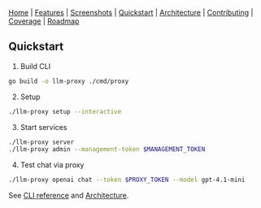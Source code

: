 [Home](./index.md) | [Features](./features.md) | [Screenshots](./screenshots.md) | [Quickstart](./quickstart.md) | [Architecture](./architecture.md) | [Contributing](./contributing.md) | [Coverage](./coverage/) | [Roadmap](../PLAN.md)

## Quickstart

1) Build CLI
```bash
go build -o llm-proxy ./cmd/proxy
```

2) Setup
```bash
./llm-proxy setup --interactive
```

3) Start services
```bash
./llm-proxy server
./llm-proxy admin --management-token $MANAGEMENT_TOKEN
```

4) Test chat via proxy
```bash
./llm-proxy openai chat --token $PROXY_TOKEN --model gpt-4.1-mini
```

See [CLI reference](./cli-reference.md) and [Architecture](./architecture.md).


